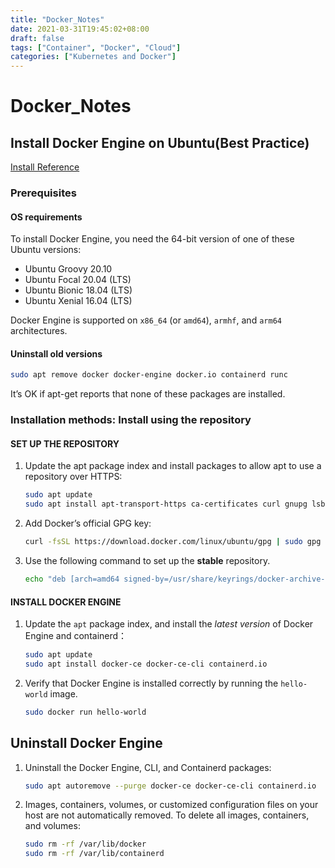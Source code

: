 ```yaml
---
title: "Docker_Notes"
date: 2021-03-31T19:45:02+08:00
draft: false
tags: ["Container", "Docker", "Cloud"]
categories: ["Kubernetes and Docker"]
---
```


# Docker_Notes

## Install Docker Engine on Ubuntu(Best Practice)

[Install Reference](https://docs.docker.com/engine/install/)

### Prerequisites

#### OS requirements

To install Docker Engine, you need the 64-bit version of one of these Ubuntu versions:

- Ubuntu Groovy 20.10
- Ubuntu Focal 20.04 (LTS)
- Ubuntu Bionic 18.04 (LTS)
- Ubuntu Xenial 16.04 (LTS)

Docker Engine is supported on `x86_64` (or `amd64`), `armhf`, and `arm64` architectures.

#### Uninstall old versions

```bash
sudo apt remove docker docker-engine docker.io containerd runc
```

It’s OK if apt-get reports that none of these packages are installed.

### Installation methods: Install using the repository

#### SET UP THE REPOSITORY

1. Update the apt package index and install packages to allow apt to use a repository over HTTPS:

   ```bash
   sudo apt update
   sudo apt install apt-transport-https ca-certificates curl gnupg lsb-release
   ```

2. Add Docker’s official GPG key:

   ```bash
   curl -fsSL https://download.docker.com/linux/ubuntu/gpg | sudo gpg --dearmor -o /usr/share/keyrings/docker-archive-keyring.gpg
   ```

3. Use the following command to set up the **stable** repository.

   ```bash
   echo "deb [arch=amd64 signed-by=/usr/share/keyrings/docker-archive-keyring.gpg] https://download.docker.com/linux/ubuntu $(lsb_release -cs) stable" | sudo tee /etc/apt/sources.list.d/docker.list > /dev/null
   ```

#### INSTALL DOCKER ENGINE

1. Update the `apt` package index, and install the _latest version_ of Docker Engine and containerd：

   ```bash
   sudo apt update
   sudo apt install docker-ce docker-ce-cli containerd.io
   ```

2. Verify that Docker Engine is installed correctly by running the `hello-world` image.

   ```bash
   sudo docker run hello-world
   ```

## Uninstall Docker Engine

1. Uninstall the Docker Engine, CLI, and Containerd packages:

   ```bash
   sudo apt autoremove --purge docker-ce docker-ce-cli containerd.io
   ```

2. Images, containers, volumes, or customized configuration files on your host are not automatically removed. To delete all images, containers, and volumes:

   ```bash
   sudo rm -rf /var/lib/docker
   sudo rm -rf /var/lib/containerd
   ```
